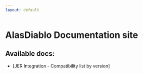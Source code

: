 ```yaml
---
layout: default
---
```


# AlasDiablo Documentation site

## Available docs:
+ [JER Integration - Compatibility list by version]
